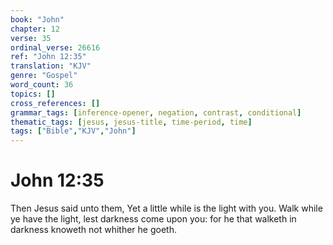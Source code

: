 ```yaml
---
book: "John"
chapter: 12
verse: 35
ordinal_verse: 26616
ref: "John 12:35"
translation: "KJV"
genre: "Gospel"
word_count: 36
topics: []
cross_references: []
grammar_tags: [inference-opener, negation, contrast, conditional]
thematic_tags: [jesus, jesus-title, time-period, time]
tags: ["Bible","KJV","John"]
---
```


# John 12:35

Then Jesus said unto them, Yet a little while is the light with you. Walk while ye have the light, lest darkness come upon you: for he that walketh in darkness knoweth not whither he goeth.
